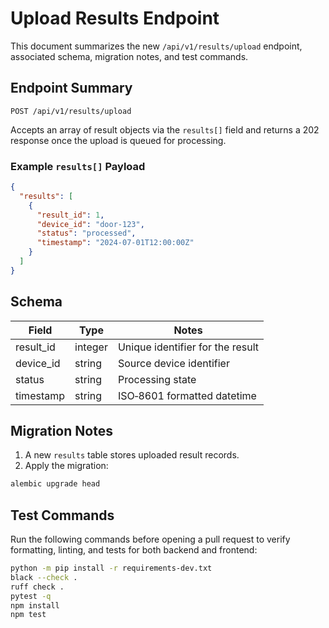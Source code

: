 # Upload Results Endpoint

This document summarizes the new `/api/v1/results/upload` endpoint, associated schema, migration notes, and test commands.

## Endpoint Summary

`POST /api/v1/results/upload`

Accepts an array of result objects via the `results[]` field and returns a 202 response once the upload is queued for processing.

### Example `results[]` Payload

```json
{
  "results": [
    {
      "result_id": 1,
      "device_id": "door-123",
      "status": "processed",
      "timestamp": "2024-07-01T12:00:00Z"
    }
  ]
}
```

## Schema

| Field       | Type    | Notes                            |
|-------------|---------|----------------------------------|
| result_id   | integer | Unique identifier for the result |
| device_id   | string  | Source device identifier         |
| status      | string  | Processing state                 |
| timestamp   | string  | ISO‑8601 formatted datetime      |

## Migration Notes

1. A new `results` table stores uploaded result records.
2. Apply the migration:

```sh
alembic upgrade head
```

## Test Commands

Run the following commands before opening a pull request to verify formatting, linting, and tests for both backend and frontend:

```sh
python -m pip install -r requirements-dev.txt
black --check .
ruff check .
pytest -q
npm install
npm test
```
